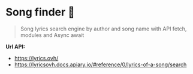 # Song finder 🚀

> Song lyrics search engine by author and song name with API fetch, modules and Async await

**Url API:**
<br>
* https://lyrics.ovh/ <br>
 * https://lyricsovh.docs.apiary.io/#reference/0/lyrics-of-a-song/search

     
